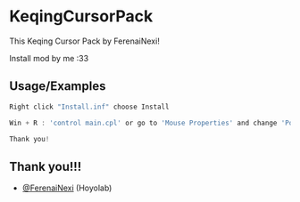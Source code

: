 
# KeqingCursorPack

This Keqing Cursor Pack by FerenaiNexi!

Install mod by me :33



## Usage/Examples

```javascript
Right click "Install.inf" choose Install

Win + R : 'control main.cpl' or go to 'Mouse Properties' and change 'Pointers' Keqing Cursor Pack ver 1.0.0

Thank you!
```


## Thank you!!!

- [@FerenaiNexi](https://www.hoyolab.com/accountCenter/postList?id=21441610) (Hoyolab)

